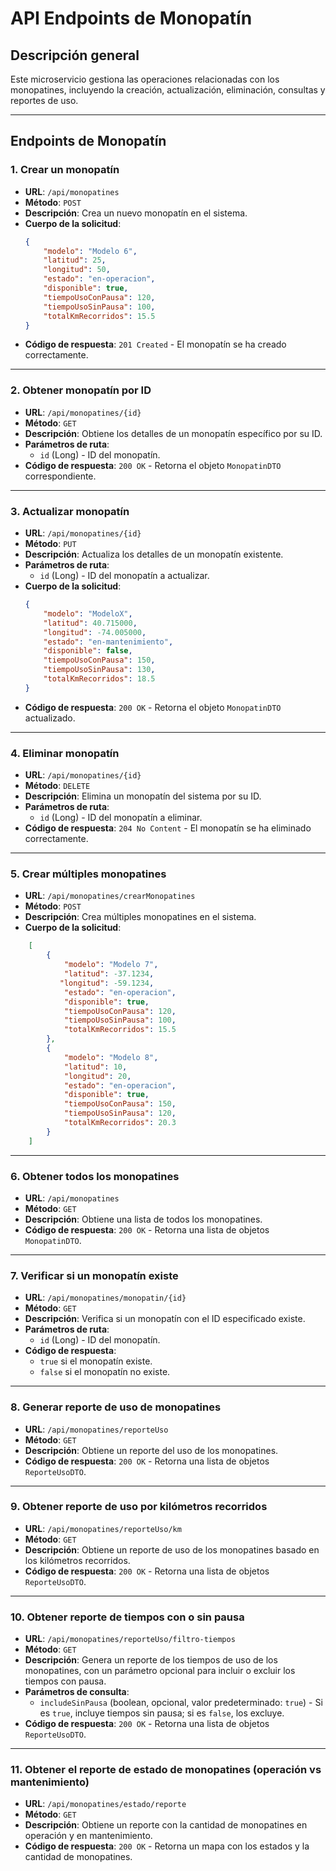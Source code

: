 # API Endpoints de Monopatín

## Descripción general
Este microservicio gestiona las operaciones relacionadas con los monopatines, incluyendo la creación, actualización, eliminación, consultas y reportes de uso.

---

## Endpoints de Monopatín

### 1. Crear un monopatín
- **URL**: `/api/monopatines`
- **Método**: `POST`
- **Descripción**: Crea un nuevo monopatín en el sistema.
- **Cuerpo de la solicitud**:
    ```json
    {
        "modelo": "Modelo 6",
        "latitud": 25,
        "longitud": 50,
        "estado": "en-operacion",
        "disponible": true,
        "tiempoUsoConPausa": 120,
        "tiempoUsoSinPausa": 100,
        "totalKmRecorridos": 15.5
    }
    ```
- **Código de respuesta**: `201 Created` - El monopatín se ha creado correctamente.

---

### 2. Obtener monopatín por ID
- **URL**: `/api/monopatines/{id}`
- **Método**: `GET`
- **Descripción**: Obtiene los detalles de un monopatín específico por su ID.
- **Parámetros de ruta**:
    - `id` (Long) - ID del monopatín.
- **Código de respuesta**: `200 OK` - Retorna el objeto `MonopatinDTO` correspondiente.

---

### 3. Actualizar monopatín
- **URL**: `/api/monopatines/{id}`
- **Método**: `PUT`
- **Descripción**: Actualiza los detalles de un monopatín existente.
- **Parámetros de ruta**:
    - `id` (Long) - ID del monopatín a actualizar.
- **Cuerpo de la solicitud**:
    ```json
    {
        "modelo": "ModeloX",
        "latitud": 40.715000,
        "longitud": -74.005000,
        "estado": "en-mantenimiento",
        "disponible": false,
        "tiempoUsoConPausa": 150,
        "tiempoUsoSinPausa": 130,
        "totalKmRecorridos": 18.5
    }
    ```
- **Código de respuesta**: `200 OK` - Retorna el objeto `MonopatinDTO` actualizado.

---

### 4. Eliminar monopatín
- **URL**: `/api/monopatines/{id}`
- **Método**: `DELETE`
- **Descripción**: Elimina un monopatín del sistema por su ID.
- **Parámetros de ruta**:
    - `id` (Long) - ID del monopatín a eliminar.
- **Código de respuesta**: `204 No Content` - El monopatín se ha eliminado correctamente.

---

### 5. Crear múltiples monopatines
- **URL**: `/api/monopatines/crearMonopatines`
- **Método**: `POST`
- **Descripción**: Crea múltiples monopatines en el sistema.
- **Cuerpo de la solicitud**:
```json
    [
        {
            "modelo": "Modelo 7",
            "latitud": -37.1234,
           "longitud": -59.1234,
            "estado": "en-operacion",
            "disponible": true,
            "tiempoUsoConPausa": 120,
            "tiempoUsoSinPausa": 100,
            "totalKmRecorridos": 15.5
        },
        {
            "modelo": "Modelo 8",
            "latitud": 10,
            "longitud": 20,
            "estado": "en-operacion",
            "disponible": true,
            "tiempoUsoConPausa": 150,
            "tiempoUsoSinPausa": 120,
            "totalKmRecorridos": 20.3
        }
    ]
 ```
---

### 6. Obtener todos los monopatines
- **URL**: `/api/monopatines`
- **Método**: `GET`
- **Descripción**: Obtiene una lista de todos los monopatines.
- **Código de respuesta**: `200 OK` - Retorna una lista de objetos `MonopatinDTO`.

---

### 7. Verificar si un monopatín existe
- **URL**: `/api/monopatines/monopatin/{id}`
- **Método**: `GET`
- **Descripción**: Verifica si un monopatín con el ID especificado existe.
- **Parámetros de ruta**:
    - `id` (Long) - ID del monopatín.
- **Código de respuesta**:
    - `true` si el monopatín existe.
    - `false` si el monopatín no existe.

---

### 8. Generar reporte de uso de monopatines
- **URL**: `/api/monopatines/reporteUso`
- **Método**: `GET`
- **Descripción**: Obtiene un reporte del uso de los monopatines.
- **Código de respuesta**: `200 OK` - Retorna una lista de objetos `ReporteUsoDTO`.

---

### 9. Obtener reporte de uso por kilómetros recorridos
- **URL**: `/api/monopatines/reporteUso/km`
- **Método**: `GET`
- **Descripción**: Obtiene un reporte de uso de los monopatines basado en los kilómetros recorridos.
- **Código de respuesta**: `200 OK` - Retorna una lista de objetos `ReporteUsoDTO`.

---

### 10. Obtener reporte de tiempos con o sin pausa
- **URL**: `/api/monopatines/reporteUso/filtro-tiempos`
- **Método**: `GET`
- **Descripción**: Genera un reporte de los tiempos de uso de los monopatines, con un parámetro opcional para incluir o excluir los tiempos con pausa.
- **Parámetros de consulta**:
    - `includeSinPausa` (boolean, opcional, valor predeterminado: `true`) - Si es `true`, incluye tiempos sin pausa; si es `false`, los excluye.
- **Código de respuesta**: `200 OK` - Retorna una lista de objetos `ReporteUsoDTO`.

---

### 11. Obtener el reporte de estado de monopatines (operación vs mantenimiento)
- **URL**: `/api/monopatines/estado/reporte`
- **Método**: `GET`
- **Descripción**: Obtiene un reporte con la cantidad de monopatines en operación y en mantenimiento.
- **Código de respuesta**: `200 OK` - Retorna un mapa con los estados y la cantidad de monopatines.
